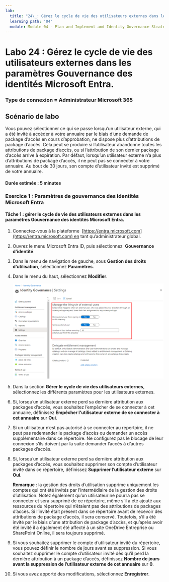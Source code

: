```yaml
---
lab:
  title: "24\_: Gérez le cycle de vie des utilisateurs externes dans les paramètres Gouvernance des identités Microsoft Entra."
  learning path: '04'
  module: Module 04 - Plan and Implement and Identity Governance Strategy
---
```


# Labo 24 : Gérez le cycle de vie des utilisateurs externes dans les paramètres Gouvernance des identités Microsoft Entra.

### Type de connexion = Administrateur Microsoft 365

## Scénario de labo

Vous pouvez sélectionner ce qui se passe lorsqu’un utilisateur externe, qui a été invité à accéder à votre annuaire par le biais d’une demande de package d’accès en cours d’approbation, ne dispose plus d’attributions de package d’accès. Cela peut se produire si l’utilisateur abandonne toutes les attributions de package d’accès, ou si l’attribution de son dernier package d’accès arrive à expiration. Par défaut, lorsqu’un utilisateur externe n’a plus d’attributions de package d’accès, il ne peut pas se connecter à votre annuaire. Au bout de 30 jours, son compte d’utilisateur invité est supprimé de votre annuaire.

#### Durée estimée : 5 minutes

### Exercice 1 : Paramètres de gouvernance des identités Microsoft Entra

#### Tâche 1 : gérer le cycle de vie des utilisateurs externes dans les paramètres Gouvernance des identités Microsoft Entra.

1. Connectez-vous à la plateforme  [https://entra.microsoft.com](https://entra.microsoft.com) en tant qu’administrateur global.

2. Ouvrez le menu Microsoft Entra ID, puis sélectionnez  **Gouvernance d’identité**.

3. Dans le menu de navigation de gauche, sous **Gestion des droits d’utilisation**, sélectionnez **Paramètres**.

4. Dans le menu du haut, sélectionnez **Modifier**.

    ![Image de l’écran affichant la page des paramètres de gouvernance des identités avec la mise en surbrillance du cycle de vie des utilisateurs externes.](./media/lp4-mod1-manage-lifcycle-of-ext-users.png)

5. Dans la section **Gérer le cycle de vie des utilisateurs externes**, sélectionnez les différents paramètres pour les utilisateurs externes.

6. Si, lorsqu’un utilisateur externe perd sa dernière attribution aux packages d’accès, vous souhaitez l’empêcher de se connecter à cet annuaire, définissez **Empêcher l'utilisateur externe de se connecter à cet annuaire** sur **Oui**.

7. Si un utilisateur n’est pas autorisé à se connecter au répertoire, il ne peut pas redemander le package d’accès ou demander un accès supplémentaire dans ce répertoire. Ne configurez pas le blocage de leur connexion s’ils doivent par la suite demander l’accès à d’autres packages d’accès.

8. Si, lorsqu’un utilisateur externe perd sa dernière attribution aux packages d’accès, vous souhaitez supprimer son compte d’utilisateur invité dans ce répertoire, définissez **Supprimer l’utilisateur externe**  sur **Oui**.

    **Remarque** : la gestion des droits d’utilisation supprime uniquement les comptes qui ont été invités par l’intermédiaire de la gestion des droits d’utilisation. Notez également qu’un utilisateur ne pourra pas se connecter et sera supprimé de ce répertoire, même s’il a été ajouté aux ressources du répertoire qui n’étaient pas des attributions de packages d’accès. Si l’invité était présent dans ce répertoire avant de recevoir des attributions de package d’accès, il sera conservé. Toutefois, s’il a été invité par le biais d’une attribution de package d’accès, et qu’après avoir été invité il a également été affecté à un site OneDrive Entreprise ou SharePoint Online, il sera toujours supprimé.

9. Si vous souhaitez supprimer le compte d’utilisateur invité du répertoire, vous pouvez définir le nombre de jours avant sa suppression. Si vous souhaitez supprimer le compte d’utilisateur invité dès qu’il perd la dernière attribution à un package d’accès, définissez **Nombre de jours avant la suppression de l’utilisateur externe de cet annuaire**  sur **0**.

10. Si vous avez apporté des modifications, sélectionnez **Enregistrer**.
